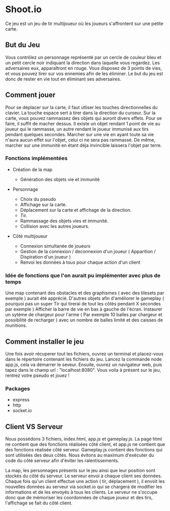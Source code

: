 # Shoot.io

Ce jeu est un jeu de tir multijoueur où les joueurs s'affrontent sur une petite carte.

## But du Jeu

  Vous contrôlez un personnage représenté par un cercle de couleur bleu et un petit cercle noir indiquant la direction dans laquelle vous regardez. Les adversaires eux, apparaîtront en rouge. Vous disposez de 3 points de vies, et vous pouvez tirer sur vos ennemies afin de les éliminer. Le but du jeu est donc de rester en vie tout en éliminant ses adversaires.

## Comment jouer

  Pour se déplacer sur la carte, il faut utliser les touches directionnelles du clavier. La touche espace sert à tirer dans la direction du curseur.
Sur la carte, vous pouvez rammassez des objets qui auront divers effets. Pour se faire, il suffit de macher dessus. Il existe un objet rendant 1 point de vie au joueur qui le rammasse, un autre rendant le joueur immunisé aux tirs pendant quelques secondes.
Marcher sur une vie en ayant toute sa vie n'aura aucun effet sur l'objet, celui ci ne sera pas rammassé. De même, marcher sur une immunité en étant déja invincible laissera l'objet par terre.

### Fonctions implémentées

* Création de la map
   * Génération des objets vie et immunité
* Personnage
    * Choix du pseudo
    * Affichage sur la carte.
    * Déplacement sur la carte et affichage de la direction.
    * Tir.
    * Rammassage des objets vies et immunité.
    * Collision avec les autres joueurs.
  
 * Côté multijoueur
    * Connexion simultanée de joueurs
    * Gestion de la connexion / deconnexion d'un joueur ( Apparition / Dispiration d'un joueur )
    * Renvoi les données à tous pour chaque action d'un client
    
 ### Idée de fonctions que l'on aurait pu implémenter avec plus de temps
 
  Une map contenant des obstacles et des graphismes ( avec des tilesets par exemple ) aurait été apprécié.
  D'autres objets afin d'améliorer le gameplay ( pourquoi pas un super Tir qui tirerai de tout les côtés pendant X secondes par exemple )
 Afficher la barre de vie en bas à gauche de l'écran.
  Instaurer un sytème de chargeur pour l'arme ( Par exemple 10 balles par chargeur et possibilité de recharger ) avec un nombre de balles limité et des caisses de munitions.
  
## Comment installer le jeu

Une fois avoir récuperer tout les fichiers, ouvrez un terminal et placez-vous dans le répertoire contenant les fichiers du jeu.
Lancez la commande node app.js, cela va démarrer le seveur. Ensuite, ouvrez un navigateur web, puis tapez dans le champ url : "localhost:8080".
Vous voila à présent sur le jeu, rentrez votre pseudo et jouez !

### Packages

* express 
* http
* socket.io

## Client VS Serveur

Nous possédons 3 fichiers, index.html, app.js et gameplay.js.
La page html ne contient que des fonctions réalisées côté client, et app.js ne contient que des fonctions réalisée côté serveur.
Gameplay.js contient des fonctions qui sont utilisées des deux côtés. Nous évitons au maximum d'exécuter du code du côté serveur afin d'éviter les ralentissements.

La map, les personnages présents sur le jeu ainsi que leur position sont stockés du côté du serveur. Le serveur envoi à chaque client ses données. Chaque fois qu'un client effectue une action ( tir, déplacement ), il envoit les nouvelles données au serveur via socket.io qui se chargera de modifier les informations et de les envoyés à tous les clients.
Le serveur ne s'occupe donc que de mémoriser les coordonnées de chaque joueur et des tirs, l'affichage se fait du côté client.
